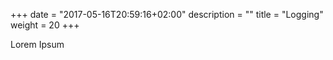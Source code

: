 +++
date = "2017-05-16T20:59:16+02:00"
description = ""
title = "Logging"
weight = 20
+++

Lorem Ipsum
